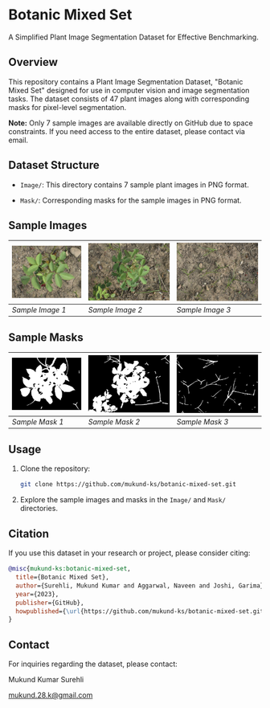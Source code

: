 # Botanic Mixed Set

A Simplified Plant Image Segmentation Dataset for Effective Benchmarking.

## Overview

This repository contains a Plant Image Segmentation Dataset, "Botanic Mixed Set" designed for use in computer vision and image segmentation tasks. The dataset consists of 47 plant images along with corresponding masks for pixel-level segmentation.

**Note:** Only 7 sample images are available directly on GitHub due to space constraints. If you need access to the entire dataset, please contact via email.

## Dataset Structure

- `Image/`: This directory contains 7 sample plant images in PNG format.

- `Mask/`: Corresponding masks for the sample images in PNG format.

## Sample Images

![Sample Image 1](Image/Image_2.png) | ![Sample Image 2](Image/Image_3.png) | ![Sample Image 3](Image/Image_5.png)
--- | --- | ---
*Sample Image 1* | *Sample Image 2* | *Sample Image 3*

## Sample Masks

![Sample Image 1](Mask/Image_2_mask.png) | ![Sample Image 2](Mask/Image_3_mask.png) | ![Sample Image 3](Mask/Image_5_mask.png)
--- | --- | ---
*Sample Mask 1* | *Sample Mask 2* | *Sample Mask 3*

## Usage

1. Clone the repository:

    ```bash
    git clone https://github.com/mukund-ks/botanic-mixed-set.git
    ```

2. Explore the sample images and masks in the `Image/` and `Mask/` directories.

## Citation

If you use this dataset in your research or project, please consider citing:

```bibtex
@misc{mukund-ks:botanic-mixed-set,
  title={Botanic Mixed Set},
  author={Surehli, Mukund Kumar and Aggarwal, Naveen and Joshi, Garima},
  year={2023},
  publisher={GitHub},
  howpublished={\url{https://github.com/mukund-ks/botanic-mixed-set.git}},
}
```

## Contact

For inquiries regarding the dataset, please contact:

Mukund Kumar Surehli

mukund.28.k@gmail.com